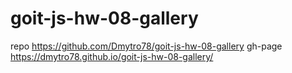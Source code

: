# goit-js-hw-08-gallery

repo https://github.com/Dmytro78/goit-js-hw-08-gallery gh-page
https://dmytro78.github.io/goit-js-hw-08-gallery/

